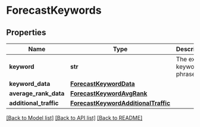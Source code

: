 # ForecastKeywords

## Properties
Name | Type | Description | Notes
------------ | ------------- | ------------- | -------------
**keyword** | **str** | The exact keyword phrase. | [optional] 
**keyword_data** | [**ForecastKeywordData**](ForecastKeywordData.md) |  | [optional] 
**average_rank_data** | [**ForecastKeywordAvgRank**](ForecastKeywordAvgRank.md) |  | [optional] 
**additional_traffic** | [**ForecastKeywordAdditionalTraffic**](ForecastKeywordAdditionalTraffic.md) |  | [optional] 

[[Back to Model list]](../README.md#documentation-for-models) [[Back to API list]](../README.md#documentation-for-api-endpoints) [[Back to README]](../README.md)


